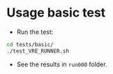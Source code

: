 # Usage basic test

- Run the test:

```bash
cd tests/basic/
./test_VRE_RUNNER.sh
```

- See the results in `run000` folder.
